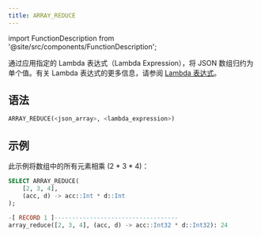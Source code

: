 ```yaml
---
title: ARRAY_REDUCE
---
```


import FunctionDescription from '@site/src/components/FunctionDescription';

<FunctionDescription description="引入或更新于：v1.2.762"/>

通过应用指定的 Lambda 表达式（Lambda Expression），将 JSON 数组归约为单个值。有关 Lambda 表达式的更多信息，请参阅 [Lambda 表达式](../../../00-sql-reference/42-lambda-expressions.md)。

## 语法

```sql
ARRAY_REDUCE(<json_array>, <lambda_expression>)
```

## 示例

此示例将数组中的所有元素相乘 (2 * 3 * 4)：

```sql
SELECT ARRAY_REDUCE(
    [2, 3, 4],
    (acc, d) -> acc::Int * d::Int
);

-[ RECORD 1 ]-----------------------------------
array_reduce([2, 3, 4], (acc, d) -> acc::Int32 * d::Int32): 24
```
